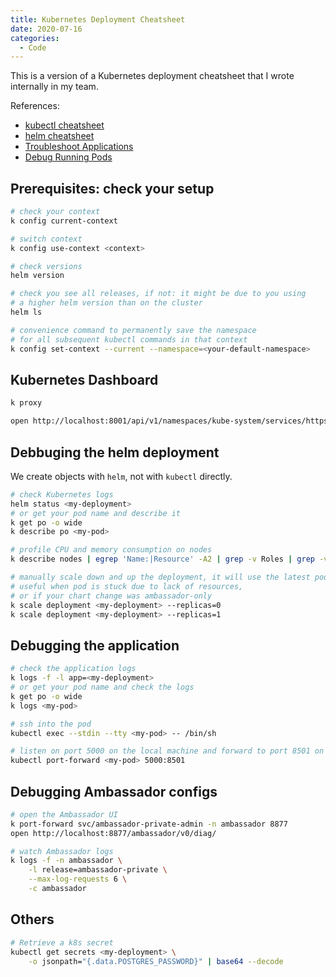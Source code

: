 ```yaml
---
title: Kubernetes Deployment Cheatsheet
date: 2020-07-16
categories:
  - Code
---
```


This is a version of a Kubernetes deployment cheatsheet that I wrote internally in my team.

References:

- [kubectl cheatsheet](https://kubernetes.io/docs/reference/kubectl/cheatsheet/)
- [helm cheatsheet](https://gist.github.com/tuannvm/4e1bcc993f683ee275ed36e67c30ac49)
- [Troubleshoot Applications](https://kubernetes.io/docs/tasks/debug-application-cluster/debug-application)
- [Debug Running Pods](https://kubernetes.io/docs/tasks/debug-application-cluster/debug-running-pod/)

## Prerequisites: check your setup

```sh
# check your context
k config current-context

# switch context
k config use-context <context>

# check versions
helm version

# check you see all releases, if not: it might be due to you using
# a higher helm version than on the cluster
helm ls

# convenience command to permanently save the namespace
# for all subsequent kubectl commands in that context
k config set-context --current --namespace=<your-default-namespace>
```

## Kubernetes Dashboard

```sh
k proxy
```

```sh
open http://localhost:8001/api/v1/namespaces/kube-system/services/https:kubernetes-dashboard:/proxy/
```

## Debbuging the helm deployment

We create objects with `helm`, not with `kubectl` directly.

```sh
# check Kubernetes logs
helm status <my-deployment>
# or get your pod name and describe it
k get po -o wide
k describe po <my-pod>

# profile CPU and memory consumption on nodes
k describe nodes | egrep 'Name:|Resource' -A2 | grep -v Roles | grep -v Labels

# manually scale down and up the deployment, it will use the latest pod
# useful when pod is stuck due to lack of resources,
# or if your chart change was ambassador-only
k scale deployment <my-deployment> --replicas=0
k scale deployment <my-deployment> --replicas=1
```

## Debugging the application

```sh
# check the application logs
k logs -f -l app=<my-deployment>
# or get your pod name and check the logs
k get po -o wide
k logs <my-pod>

# ssh into the pod
kubectl exec --stdin --tty <my-pod> -- /bin/sh

# listen on port 5000 on the local machine and forward to port 8501 on the pod
kubectl port-forward <my-pod> 5000:8501
```

## Debugging Ambassador configs

```sh
# open the Ambassador UI
k port-forward svc/ambassador-private-admin -n ambassador 8877
open http://localhost:8877/ambassador/v0/diag/

# watch Ambassador logs
k logs -f -n ambassador \
    -l release=ambassador-private \
    --max-log-requests 6 \
    -c ambassador
```

## Others

```sh
# Retrieve a k8s secret
kubectl get secrets <my-deployment> \
    -o jsonpath="{.data.POSTGRES_PASSWORD}" | base64 --decode
```
